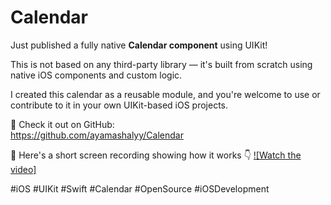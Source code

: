 # Calendar

Just published a fully native **Calendar component** using UIKit!

This is not based on any third-party library — it's built from scratch using native iOS components and custom logic.

I created this calendar as a reusable module, and you're welcome to use or contribute to it in your own UIKit-based iOS projects.

🔗 Check it out on GitHub:  
https://github.com/ayamashalyy/Calendar

🎥 Here's a short screen recording showing how it works 👇
[![Watch the video]](https://drive.google.com/file/d/1OU7qJM753i1K1uthvhoPHbhXiyk5zrUj/view?usp=share_link)

#iOS #UIKit #Swift #Calendar #OpenSource #iOSDevelopment

